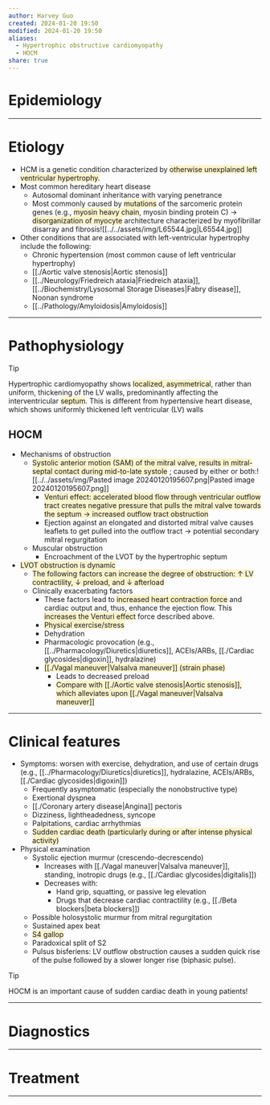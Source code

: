 ```yaml
---
author: Harvey Guo
created: 2024-01-20 19:50
modified: 2024-01-20 19:50
aliases:
  - Hypertrophic obstructive cardiomyopathy
  - HOCM
share: true
---
```

# Epidemiology


---
# Etiology
- HCM is a genetic condition characterized by <span style="background:rgba(240, 200, 0, 0.2)">otherwise unexplained left ventricular hypertrophy. </span>
- Most common hereditary heart disease
	- Autosomal dominant inheritance with varying penetrance
	- Most commonly caused by <span style="background:rgba(240, 200, 0, 0.2)">mutations</span> of the sarcomeric protein genes (e.g., <span style="background:rgba(240, 200, 0, 0.2)">myosin heavy chain</span>, myosin binding protein C) → <span style="background:rgba(240, 200, 0, 0.2)">disorganization of myocyte</span> architecture characterized by myofibrillar disarray and fibrosis![[../../assets/img/L65544.jpg|L65544.jpg]]
- Other conditions that are associated with left-ventricular hypertrophy include the following:
	- Chronic hypertension (most common cause of left ventricular hypertrophy)
	- [[./Aortic valve stenosis|Aortic stenosis]]
	- [[../Neurology/Friedreich ataxia|Friedreich ataxia]], [[../Biochemistry/Lysosomal Storage Diseases|Fabry disease]], Noonan syndrome
	- [[../Pathology/Amyloidosis|Amyloidosis]]

---
# Pathophysiology
>[!tip] 
>Hypertrophic cardiomyopathy shows <span style="background:rgba(240, 200, 0, 0.2)">localized, asymmetrical</span>, rather than uniform, thickening of the LV walls, predominantly affecting the interventricular <span style="background:rgba(240, 200, 0, 0.2)">septum</span>.
>This is different from hypertensive heart disease, which shows uniformly thickened left ventricular (LV) walls
## HOCM
- Mechanisms of obstruction
	- <span style="background:rgba(240, 200, 0, 0.2)">Systolic anterior motion (SAM) of the mitral valve, results in mitral-septal contact during mid-to-late systole</span> ; caused by either or both:![[../../assets/img/Pasted image 20240120195607.png|Pasted image 20240120195607.png]]
		- <span style="background:rgba(240, 200, 0, 0.2)">Venturi effect: accelerated blood flow through ventricular outflow tract creates negative pressure that pulls the mitral valve towards the septum → increased outflow tract obstruction</span>
		- Ejection against an elongated and distorted mitral valve causes leaflets to get pulled into the outflow tract → potential secondary mitral regurgitation 
	- Muscular obstruction
		- Encroachment of the LVOT by the hypertrophic septum
- <span style="background:rgba(240, 200, 0, 0.2)">LVOT obstruction is dynamic </span>
	- <span style="background:rgba(240, 200, 0, 0.2)">The following factors can increase the degree of obstruction: ↑ LV contractility, ↓ preload, and ↓ afterload </span>
	- Clinically exacerbating factors 
		- These factors lead to <span style="background:rgba(240, 200, 0, 0.2)">increased heart contraction force</span> and cardiac output and, thus, enhance the ejection flow. This <span style="background:rgba(240, 200, 0, 0.2)">increases the Venturi effect</span> force described above.
		- <span style="background:rgba(240, 200, 0, 0.2)">Physical exercise/stress</span>
		- Dehydration
		- Pharmacologic provocation (e.g., [[../Pharmacology/Diuretics|diuretics]], ACEIs/ARBs, [[./Cardiac glycosides|digoxin]], hydralazine)
		- <span style="background:rgba(240, 200, 0, 0.2)">[[./Vagal maneuver|Valsalva maneuver]] (strain phase)</span>
			- Leads to decreased preload
			- <span style="background:rgba(240, 200, 0, 0.2)">Compare with [[./Aortic valve stenosis|Aortic stenosis]], which alleviates upon [[./Vagal maneuver|Valsalva maneuver]]</span>

---
# Clinical features
- Symptoms: worsen with exercise, dehydration, and use of certain drugs (e.g., [[../Pharmacology/Diuretics|diuretics]], hydralazine, ACEIs/ARBs, [[./Cardiac glycosides|digoxin]])
	- Frequently asymptomatic (especially the nonobstructive type)
	- Exertional dyspnea
	- [[./Coronary artery disease|Angina]] pectoris 
	- Dizziness, lightheadedness, syncope
	- Palpitations, cardiac arrhythmias
	- <span style="background:rgba(240, 200, 0, 0.2)">Sudden cardiac death (particularly during or after intense physical activity)</span>
- Physical examination 
	- Systolic ejection murmur (crescendo-decrescendo)  
		- Increases with [[./Vagal maneuver|Valsalva maneuver]], standing, inotropic drugs (e.g., [[./Cardiac glycosides|digitalis]]) 
		- Decreases with:
			- Hand grip, squatting, or passive leg elevation
			- Drugs that decrease cardiac contractility (e.g., [[./Beta blockers|beta blockers]])
	- Possible holosystolic murmur from mitral regurgitation
	- Sustained apex beat
	- <span style="background:rgba(240, 200, 0, 0.2)">S4 gallop</span>
	- Paradoxical split of S2 
	- Pulsus bisferiens: LV outflow obstruction causes a sudden quick rise of the pulse followed by a slower longer rise (biphasic pulse).

>[!tip] 
>HOCM is an important cause of sudden cardiac death in young patients!

---
# Diagnostics


---
# Treatment


---
